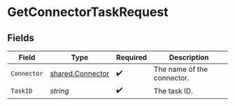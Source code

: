 # GetConnectorTaskRequest


## Fields

| Field                                                | Type                                                 | Required                                             | Description                                          |
| ---------------------------------------------------- | ---------------------------------------------------- | ---------------------------------------------------- | ---------------------------------------------------- |
| `Connector`                                          | [shared.Connector](../../models/shared/connector.md) | :heavy_check_mark:                                   | The name of the connector.                           |
| `TaskID`                                             | *string*                                             | :heavy_check_mark:                                   | The task ID.                                         |